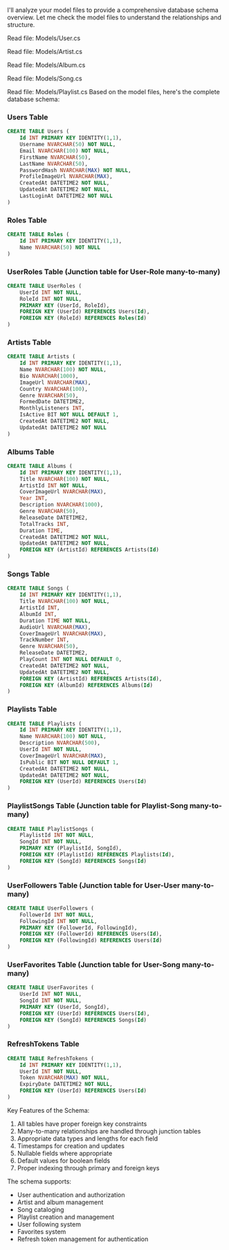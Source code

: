 I'll analyze your model files to provide a comprehensive database schema overview. Let me check the model files to understand the relationships and structure.


Read file: Models/User.cs

Read file: Models/Artist.cs

Read file: Models/Album.cs

Read file: Models/Song.cs

Read file: Models/Playlist.cs
Based on the model files, here's the complete database schema:

### Users Table
```sql
CREATE TABLE Users (
    Id INT PRIMARY KEY IDENTITY(1,1),
    Username NVARCHAR(50) NOT NULL,
    Email NVARCHAR(100) NOT NULL,
    FirstName NVARCHAR(50),
    LastName NVARCHAR(50),
    PasswordHash NVARCHAR(MAX) NOT NULL,
    ProfileImageUrl NVARCHAR(MAX),
    CreatedAt DATETIME2 NOT NULL,
    UpdatedAt DATETIME2 NOT NULL,
    LastLoginAt DATETIME2 NOT NULL
)
```

### Roles Table
```sql
CREATE TABLE Roles (
    Id INT PRIMARY KEY IDENTITY(1,1),
    Name NVARCHAR(50) NOT NULL
)
```

### UserRoles Table (Junction table for User-Role many-to-many)
```sql
CREATE TABLE UserRoles (
    UserId INT NOT NULL,
    RoleId INT NOT NULL,
    PRIMARY KEY (UserId, RoleId),
    FOREIGN KEY (UserId) REFERENCES Users(Id),
    FOREIGN KEY (RoleId) REFERENCES Roles(Id)
)
```

### Artists Table
```sql
CREATE TABLE Artists (
    Id INT PRIMARY KEY IDENTITY(1,1),
    Name NVARCHAR(100) NOT NULL,
    Bio NVARCHAR(1000),
    ImageUrl NVARCHAR(MAX),
    Country NVARCHAR(100),
    Genre NVARCHAR(50),
    FormedDate DATETIME2,
    MonthlyListeners INT,
    IsActive BIT NOT NULL DEFAULT 1,
    CreatedAt DATETIME2 NOT NULL,
    UpdatedAt DATETIME2 NOT NULL
)
```

### Albums Table
```sql
CREATE TABLE Albums (
    Id INT PRIMARY KEY IDENTITY(1,1),
    Title NVARCHAR(100) NOT NULL,
    ArtistId INT NOT NULL,
    CoverImageUrl NVARCHAR(MAX),
    Year INT,
    Description NVARCHAR(1000),
    Genre NVARCHAR(50),
    ReleaseDate DATETIME2,
    TotalTracks INT,
    Duration TIME,
    CreatedAt DATETIME2 NOT NULL,
    UpdatedAt DATETIME2 NOT NULL,
    FOREIGN KEY (ArtistId) REFERENCES Artists(Id)
)
```

### Songs Table
```sql
CREATE TABLE Songs (
    Id INT PRIMARY KEY IDENTITY(1,1),
    Title NVARCHAR(100) NOT NULL,
    ArtistId INT,
    AlbumId INT,
    Duration TIME NOT NULL,
    AudioUrl NVARCHAR(MAX),
    CoverImageUrl NVARCHAR(MAX),
    TrackNumber INT,
    Genre NVARCHAR(50),
    ReleaseDate DATETIME2,
    PlayCount INT NOT NULL DEFAULT 0,
    CreatedAt DATETIME2 NOT NULL,
    UpdatedAt DATETIME2 NOT NULL,
    FOREIGN KEY (ArtistId) REFERENCES Artists(Id),
    FOREIGN KEY (AlbumId) REFERENCES Albums(Id)
)
```

### Playlists Table
```sql
CREATE TABLE Playlists (
    Id INT PRIMARY KEY IDENTITY(1,1),
    Name NVARCHAR(100) NOT NULL,
    Description NVARCHAR(500),
    UserId INT NOT NULL,
    CoverImageUrl NVARCHAR(MAX),
    IsPublic BIT NOT NULL DEFAULT 1,
    CreatedAt DATETIME2 NOT NULL,
    UpdatedAt DATETIME2 NOT NULL,
    FOREIGN KEY (UserId) REFERENCES Users(Id)
)
```

### PlaylistSongs Table (Junction table for Playlist-Song many-to-many)
```sql
CREATE TABLE PlaylistSongs (
    PlaylistId INT NOT NULL,
    SongId INT NOT NULL,
    PRIMARY KEY (PlaylistId, SongId),
    FOREIGN KEY (PlaylistId) REFERENCES Playlists(Id),
    FOREIGN KEY (SongId) REFERENCES Songs(Id)
)
```

### UserFollowers Table (Junction table for User-User many-to-many)
```sql
CREATE TABLE UserFollowers (
    FollowerId INT NOT NULL,
    FollowingId INT NOT NULL,
    PRIMARY KEY (FollowerId, FollowingId),
    FOREIGN KEY (FollowerId) REFERENCES Users(Id),
    FOREIGN KEY (FollowingId) REFERENCES Users(Id)
)
```

### UserFavorites Table (Junction table for User-Song many-to-many)
```sql
CREATE TABLE UserFavorites (
    UserId INT NOT NULL,
    SongId INT NOT NULL,
    PRIMARY KEY (UserId, SongId),
    FOREIGN KEY (UserId) REFERENCES Users(Id),
    FOREIGN KEY (SongId) REFERENCES Songs(Id)
)
```

### RefreshTokens Table
```sql
CREATE TABLE RefreshTokens (
    Id INT PRIMARY KEY IDENTITY(1,1),
    UserId INT NOT NULL,
    Token NVARCHAR(MAX) NOT NULL,
    ExpiryDate DATETIME2 NOT NULL,
    FOREIGN KEY (UserId) REFERENCES Users(Id)
)
```

Key Features of the Schema:
1. All tables have proper foreign key constraints
2. Many-to-many relationships are handled through junction tables
3. Appropriate data types and lengths for each field
4. Timestamps for creation and updates
5. Nullable fields where appropriate
6. Default values for boolean fields
7. Proper indexing through primary and foreign keys

The schema supports:
- User authentication and authorization
- Artist and album management
- Song cataloging
- Playlist creation and management
- User following system
- Favorites system
- Refresh token management for authentication

